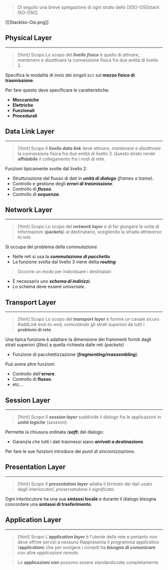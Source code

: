 
>Di seguito una breve spiegazione di ogni strato dello [[ISO-OSI|stack ISO-OSI]]

![[StackIso-Osi.png]]
## Physical Layer
---
>[!hint] Scopo
>Lo scopo del ***livello fisico*** è quello di *attivare*, *mantenere* e *disattivare* la connessione fisica fra due entità di livello 2.

Specifica le modalità di invio dei singoli `bit` sul **mezzo fisico di trasmissione**.

Per fare questo deve specificare le caratteristiche:
- **Meccaniche**
- **Elettriche**
- **Funzionali**
- **Procedurali**

## Data Link Layer
---
>[!hint] Scopo
>Il ***livello data link*** deve *attivare*, *mantenere* e *disattivare* la connessione fisica fra due entità di livello 3.
>Questo strato rende **affidabile** il collegamento fra i nodi di rete.

Funzioni tipicamente svolte dal livello 2:
- Strutturazione del flusso di dati in ***unità di dialogo*** (*frames* o *trame*).
- Controllo e gestione degli ***errori di trasmissione***.
- Controllo di ***flusso***.
- Controllo di ***sequenza***.

## Network Layer
---
>[!hint] Scopo
>Lo scopo del ***network layer*** è di far giungere le unità di informazioni (**packets**) al destinatario, scegliendo la strada *attraverso la rete*.

Si occupa del problema della *commutazione*.
- Nelle reti si usa la ***commutazione di pacchetto***
- La funzione svolta dal livello 3 viene detta ***routing***

> Occorre un modo per individuare i destinatari
- È necessario uno ***schema di indirizzi***.
- Lo schema deve essere *universale*.

## Transport Layer
---
>[!hint] Scopo
>Lo scopo del ***transport layer*** è fornire un canale sicuro #addLink end-to-end, *svincolando* gli *strati superiori* da tutti i **problemi di rete**.

Una tipica funzione è adattare la dimensione dei frammenti forniti dagli strati superiori (*files*) a quella richiesta dalle reti (*packets*)
- Funzione di pacchettizzazione (***fragmenting/reassembling***).

Può avere altre funzioni:
- Controllo dell'**errore**.
- Controllo di **flusso**.
- etc...

## Session Layer
---
>[!hint] Scopo
>Il ***session layer*** suddivide il dialogo fra le applicazioni in ***unità logiche*** (*sessioni*).

Permette la chiusura ordinata (***soft***) del dialogo:
- Garanzia che tutti i dati trasmessi siano ***arrivati a destinazione***.

Per fare le sue funzioni introduce dei *punti di sincronizzazione*.

## Presentation Layer
---
>[!hint] Scopo
>Il ***presentation layer*** adatta il *formato* dei dati usato dagli interlocutori, *preservandone il significato*.

Ogni interlocutore ha una sua **sintassi locale** e durante il dialogo bisogna concordare una **sintassi di trasferimento**.

## Application Layer
---
>[!hint] Scopo
>L'***application layer*** è l'utente della rete e pertanto non deve offrire servizi a nessuno
>Rappresenta il *programma applicativo* (**application**) che per svolgere i compiti ha ***bisogno di comunicare*** con altre *applicazioni remote*.

>Le **applicazioni** ***non*** possono essere standardizzate completamente